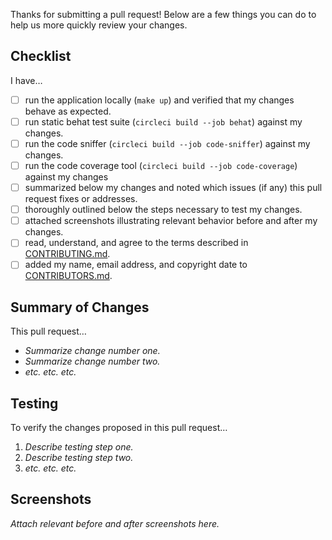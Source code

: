 Thanks for submitting a pull request! Below are a few things you can do to help us more quickly review your changes.

## Checklist

I have…

- [ ] run the application locally (`make up`) and verified that my changes behave as expected.
- [ ] run static behat test suite (`circleci build --job behat`) against my changes.
- [ ] run the code sniffer (`circleci build --job code-sniffer`) against my changes.
- [ ] run the code coverage tool (`circleci build --job code-coverage`) 
      against my changes
- [ ] summarized below my changes and noted which issues (if any) this pull request fixes or addresses.
- [ ] thoroughly outlined below the steps necessary to test my changes.
- [ ] attached screenshots illustrating relevant behavior before and after my changes.
- [ ] read, understand, and agree to the terms described in [CONTRIBUTING.md](https://github.com/Bixal/move.mil/blob/master/CONTRIBUTING.md).
- [ ] added my name, email address, and copyright date to [CONTRIBUTORS.md](https://github.com/Bixal/move.mil/blob/master/CONTRIBUTORS.md).

## Summary of Changes

This pull request…

- _Summarize change number one._
- _Summarize change number two._
- _etc. etc. etc._

## Testing

To verify the changes proposed in this pull request…

1. _Describe testing step one._
1. _Describe testing step two._
1. _etc. etc. etc._

## Screenshots

_Attach relevant before and after screenshots here._
